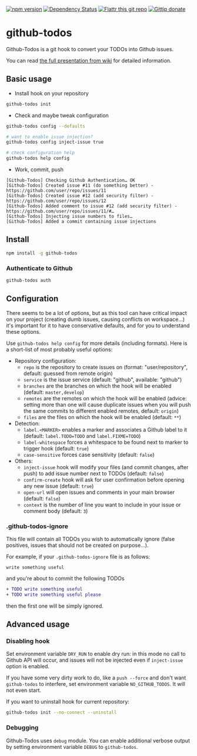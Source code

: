 [![npm version](https://badge.fury.io/js/github-todos.svg)](http://badge.fury.io/js/github-todos)
[![Dependency Status](https://david-dm.org/naholyr/github-todos.png)](https://david-dm.org/naholyr/github-todos)
[![Flattr this git repo](http://api.flattr.com/button/flattr-badge-large.png)](https://flattr.com/submit/auto?user_id=naholyr&url=https%3A%2F%2Fgithub.com%2Fnaholyr%2Fgithub-todos&title=Github-Todos&language=javascript&tags=github&category=software)
[![Gittip donate](https://img.shields.io/gratipay/naholyr.svg)](https://gratipay.com/naholyr)

# github-todos

Github-Todos is a git hook to convert your TODOs into Github issues.

You can read [the full presentation from wiki](https://github.com/naholyr/github-todos/wiki/Full-presentation) for detailed information.

## Basic usage

* Install hook on your repository

```sh
github-todos init
```

* Check and maybe tweak configuration

```sh
github-todos config --defaults

# want to enable issue injection?
github-todos config inject-issue true

# check configuration help
github-todos help config
```

* Work, commit, push

```
[Github-Todos] Checking Github Authentication… OK
[Github-Todos] Created issue #11 (do something better) - https://github.com/user/repo/issues/11
[Github-Todos] Created issue #12 (add security filter) - https://github.com/user/repo/issues/12
[Github-Todos] Added comment to issue #12 (add security filter) - https://github.com/user/repo/issues/11/#…
[Github-Todos] Injecting issue numbers to files…
[Github-Todos] Added a commit containing issue injections
```

## Install

```sh
npm install -g github-todos
```

### Authenticate to Github

```sh
github-todos auth
```

## Configuration

There seems to be a lot of options, but as this tool can have critical impact on your project (creating dumb issues, causing conflicts on workspace…) it's important for it to have conservative defaults, and for you to understand these options.

Use `github-todos help config` for more details (including formats). Here is a short-list of most probably useful options:

* Repository configuration:
  * `repo` is the repository to create issues on (format: "user/repository", default: guessed from remote origin)
  * `service` is the issue service (default: "github", available: "github")
  * `branches` are the branches on which the hook will be enabled (default: `master,develop`)
  * `remotes` are the remotes on which the hook will be enabled (advice: setting more than one will cause duplicate issues when you will push the same commits to different enabled remotes, default: `origin`)
  * `files` are the files on which the hook will be enabled (default: `**`)
* Detection:
  * `label.<MARKER>` enables a marker and associates a Github label to it (default: `label.TODO=TODO` and `label.FIXME=TODO`)
  * `label-whitespace` forces a whitespace to be found next to marker to trigger hook (default: `true`)
  * `case-sensitive` forces case sensitivity (default: `false`)
* Others:
  * `inject-issue` hook will modify your files (and commit changes, after push) to add issue number next to TODOs (default: `false`)
  * `confirm-create` hook will ask for user confirmation before opening any new issue (default: `true`)
  * `open-url` will open issues and comments in your main browser (default: `false`)
  * `context` is the number of line you want to include in your issue or comment body (default: `3`)

### .github-todos-ignore

This file will contain all TODOs you wish to automatically ignore (false positives, issues that should not be created on purpose…).

For example, if your `.github-todos-ignore` file is as follows:

```
write something useful
```

and you're about to commit the following TODOs

```diff
+ TODO write something useful
+ TODO write something useful please
```

then the first one will be simply ignored.

## Advanced usage

### Disabling hook

Set environment variable `DRY_RUN` to enable dry run: in this mode no call to Github API will occur, and issues will not be injected even if `inject-issue` option is enabled.

If you have some very dirty work to do, like a `push --force` and don't want `github-todos` to interfere, set environment variable `NO_GITHUB_TODOS`. It will not even start.

If you want to uninstall hook for current repository:

```sh
github-todos init --no-connect --uninstall
```

### Debugging

Github-Todos uses `debug` module. You can enable additional verbose output by setting environment variable `DEBUG` to `github-todos`.
